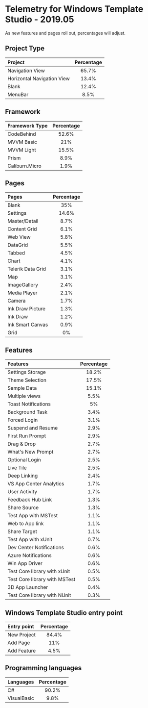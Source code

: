# Telemetry for Windows Template Studio - 2019.05

As new features and pages roll out, percentages  will adjust.

## Project Type

|Project|Percentage|
|:---|:---:|
|Navigation View|65.7%|
|Horizontal Navigation View|13.4%|
|Blank|12.4%|
|MenuBar|8.5%|

## Framework

|Framework Type|Percentage|
|:---|:---:|
|CodeBehind|52.6%|
|MVVM Basic|21%|
|MVVM Light|15.5%|
|Prism|8.9%|
|Caliburn.Micro|1.9%|

## Pages

|Pages|Percentage|
|:---|:---:|
|Blank|35%|
|Settings|14.6%|
|Master/Detail|8.7%|
|Content Grid|6.1%|
|Web View|5.8%|
|DataGrid|5.5%|
|Tabbed|4.5%|
|Chart|4.1%|
|Telerik Data Grid|3.1%|
|Map|3.1%|
|ImageGallery|2.4%|
|Media Player|2.1%|
|Camera|1.7%|
|Ink Draw Picture|1.3%|
|Ink Draw|1.2%|
|Ink Smart Canvas|0.9%|
|Grid|0%|

## Features

|Features|Percentage|
|:---|:---:|
|Settings Storage|18.2%|
|Theme Selection|17.5%|
|Sample Data|15.1%|
|Multiple views|5.5%|
|Toast Notifications|5%|
|Background Task|3.4%|
|Forced Login|3.1%|
|Suspend and Resume|2.9%|
|First Run Prompt|2.9%|
|Drag & Drop|2.7%|
|What's New Prompt|2.7%|
|Optional Login|2.5%|
|Live Tile|2.5%|
|Deep Linking|2.4%|
|VS App Center Analytics|1.7%|
|User Activity|1.7%|
|Feedback Hub Link|1.3%|
|Share Source|1.3%|
|Test App with MSTest|1.1%|
|Web to App link|1.1%|
|Share Target|1.1%|
|Test App with xUnit|0.7%|
|Dev Center Notifications|0.6%|
|Azure Notifications|0.6%|
|Win App Driver|0.6%|
|Test Core library with xUnit|0.5%|
|Test Core library with MSTest|0.5%|
|3D App Launcher|0.4%|
|Test Core library with NUnit|0.3%|

## Windows Template Studio entry point

|Entry point|Percentage|
|:---|:---:|
|New Project|84.4%|
|Add Page|11%|
|Add Feature|4.5%|

## Programming languages

|Languages|Percentage|
|:---|:---:|
|C#|90.2%|
|VisualBasic|9.8%|
